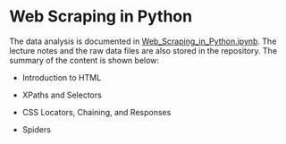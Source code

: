 # Web Scraping in Python

The data analysis is documented in [Web_Scraping_in_Python.ipynb](https://github.com/iDataist/Web-Scraping-in-Python/blob/master/Web_Scraping_in_Python.ipynb). The lecture notes and the raw data files are also stored in the repository. The summary of the content is shown below:

- Introduction to HTML

- XPaths and Selectors

- CSS Locators, Chaining, and Responses

- Spiders
